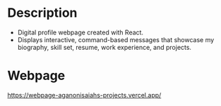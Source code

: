 # Description
- Digital profile webpage created with React. 
- Displays interactive, command-based messages that showcase my biography, skill set, resume, work experience, and projects.

# Webpage
https://webpage-aganonisaiahs-projects.vercel.app/